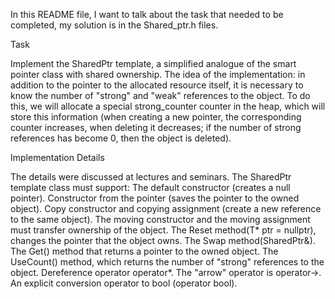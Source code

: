 In this README file, I want to talk about the task that needed to be completed, my solution is in the Shared_ptr.h files. 

Task

Implement the SharedPtr template, a simplified analogue of the smart pointer class with shared ownership.
The idea of the implementation: in addition to the pointer to the allocated resource itself, it is necessary to know the number of "strong" and "weak" references to the object.
To do this, we will allocate a special strong_counter counter in the heap, which will store this information (when creating a new pointer, the corresponding counter increases, when deleting it decreases; if the number of strong references has become 0, then the object is deleted).

Implementation Details

The details were discussed at lectures and seminars. The SharedPtr template class must support:
The default constructor (creates a null pointer).
Constructor from the pointer (saves the pointer to the owned object).
Copy constructor and copying assignment (create a new reference to the same object).
The moving constructor and the moving assignment must transfer ownership of the object.
The Reset method(T* ptr = nullptr), changes the pointer that the object owns.
The Swap method(SharedPtr&).
The Get() method that returns a pointer to the owned object.
The UseCount() method, which returns the number of "strong" references to the object.
Dereference operator operator*.
The "arrow" operator is operator->.
An explicit conversion operator to bool (operator bool).

